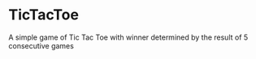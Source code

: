 # TicTacToe
A simple game of Tic Tac Toe with winner determined by the result of 5 consecutive games
